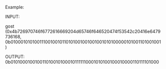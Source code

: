 Example:

INPUT:

gost (0x4b726970746f6772616669204d65746f646520474f53542c20416e6479736168, 0b0100010101001110010010110101001001001001010100000101001101001001)

OUTPUT:
0b0101000100100110100101000101111110001010100100010000110111101000
